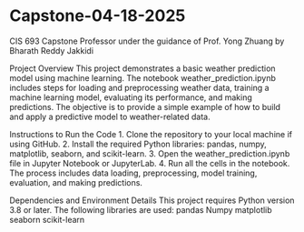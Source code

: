 # Capstone-04-18-2025
CIS 693 Capstone Professor under the guidance of Prof. Yong Zhuang by Bharath Reddy Jakkidi

Project Overview
This project demonstrates a basic weather prediction model using machine learning. The notebook weather_prediction.ipynb includes steps for loading and preprocessing weather data, training a machine learning model, evaluating its performance, and making predictions. The objective is to provide a simple example of how to build and apply a predictive model to weather-related data.

Instructions to Run the Code
	1. Clone the repository to your local machine if using GitHub.
	2. Install the required Python libraries: pandas, numpy, matplotlib, seaborn, and scikit-learn.
	3. Open the weather_prediction.ipynb file in Jupyter Notebook or JupyterLab.
	4. Run all the cells in the notebook. The process includes data loading, preprocessing, model training, evaluation, and making predictions.

Dependencies and Environment Details
This project requires Python version 3.8 or later. The following libraries are used:
	pandas
	Numpy
	matplotlib
	seaborn
	scikit-learn

